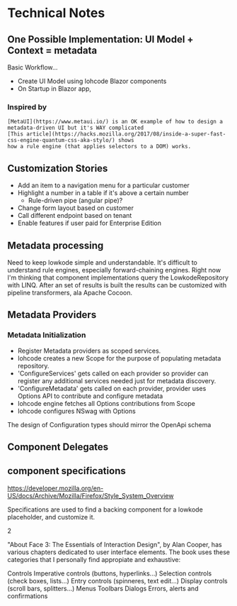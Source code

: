 ﻿# Technical Notes

## One Possible Implementation: UI Model + Context = metadata

Basic Workflow...
- Create UI Model using lohcode Blazor components
- On Startup in Blazor app, 

### Inspired by
	[MetaUI](https://www.metaui.io/) is an OK example of how to design a metadata-driven UI but it's WAY complicated
	[This article](https://hacks.mozilla.org/2017/08/inside-a-super-fast-css-engine-quantum-css-aka-stylo/) shows 
	how a rule engine (that applies selectors to a DOM) works.
	
## Customization Stories
- Add an item to a navigation menu for a particular customer
- Highlight a number in a table if it's above a certain number
	- Rule-driven pipe (angular pipe)?
- Change form layout based on customer
- Call different endpoint based on tenant
- Enable features if user paid for Enterprise Edition

## Metadata processing
Need to keep lowkode simple and understandable.
It's difficult to understand rule engines, especially forward-chaining engines.
Right now I'm thinking that component implementations query the LowkodeRepository with LINQ.
After an set of results is built the results can be customized with pipeline transformers, ala Apache Cocoon.

## Metadata Providers

### Metadata Initialization
+ Register Metadata providers as scoped services.
+ lohcode creates a new Scope for the purpose of populating metadata repository.
+ 'ConfigureServices' gets called on each provider so provider can register any additional services needed just for metadata discovery.
+ 'ConfigureMetadata' gets called on each provider, provider uses Options API to contribute and configure metadata
+ lohcode engine fetches all Options contributions from Scope
+ lohcode configures NSwag with Options

The design of Configuration types should mirror the OpenApi schema

## Component Delegates

## component specifications

https://developer.mozilla.org/en-US/docs/Archive/Mozilla/Firefox/Style_System_Overview

Specifications are used to find a backing component for a lowkode placeholder, and customize it.




2

"About Face 3: The Essentials of Interaction Design", by Alan Cooper, has various chapters dedicated to user interface elements. The book uses these categories that I personally find appropiate and exhaustive:

Controls
Imperative controls (buttons, hyperlinks...)
Selection controls (check boxes, lists...)
Entry controls (spinneres, text edit...)
Display controls (scroll bars, splitters...)
Menus
Toolbars
Dialogs
Errors, alerts and confirmations